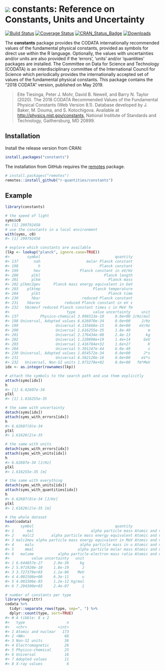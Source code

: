 
<!-- README.md is generated from README.Rmd. Please edit that file -->

# <img src="https://avatars1.githubusercontent.com/u/32303769?s=40&v=4"> constants: Reference on Constants, Units and Uncertainty

[![Build
Status](https://github.com/r-quantities/constants/workflows/build/badge.svg)](https://github.com/r-quantities/constants/actions)
[![Coverage
Status](https://codecov.io/gh/r-quantities/constants/branch/master/graph/badge.svg)](https://codecov.io/gh/r-quantities/constants)
[![CRAN\_Status\_Badge](https://www.r-pkg.org/badges/version/constants)](https://cran.r-project.org/package=constants)
[![Downloads](https://cranlogs.r-pkg.org/badges/constants)](https://cran.r-project.org/package=constants)

The **constants** package provides the CODATA internationally
recommended values of the fundamental physical constants, provided as
symbols for direct use within the R language. Optionally, the values
with uncertainties and/or units are also provided if the ‘errors’,
‘units’ and/or ‘quantities’ packages are installed. The Committee on
Data for Science and Technology (CODATA) is an interdisciplinary
committee of the International Council for Science which periodically
provides the internationally accepted set of values of the fundamental
physical constants. This package contains the “2018 CODATA” version,
published on May 2019.

> Eite Tiesinga, Peter J. Mohr, David B. Newell, and Barry N. Taylor
> (2020). The 2018 CODATA Recommended Values of the Fundamental Physical
> Constants (Web Version 8.1). Database developed by J. Baker, M. Douma,
> and S. Kotochigova. Available at <http://physics.nist.gov/constants>,
> National Institute of Standards and Technology, Gaithersburg, MD
> 20899.

## Installation

Install the release version from CRAN:

``` r
install.packages("constants")
```

The installation from GitHub requires the
[remotes](https://cran.r-project.org/package=remotes) package.

``` r
# install.packages("remotes")
remotes::install_github("r-quantities/constants")
```

## Example

``` r
library(constants)

# the speed of light
syms$c0
#> [1] 299792458
# use the constants in a local environment
with(syms, c0)
#> [1] 299792458

# explore which constants are available
(lkp <- lookup("planck", ignore.case=TRUE))
#>        symbol                                  quantity
#> 137       nah                     molar Planck constant
#> 198         h                           Planck constant
#> 199       hev                  Planck constant in eV/Hz
#> 200      plkl                             Planck length
#> 201      plkm                               Planck mass
#> 202 plkmc2gev      Planck mass energy equivalent in GeV
#> 203    plktmp                        Planck temperature
#> 204      plkt                               Planck time
#> 230      hbar                   reduced Planck constant
#> 231    hbarev           reduced Planck constant in eV s
#> 232   hbcmevf reduced Planck constant times c in MeV fm
#>                          type        value uncertainty     unit
#> 137          Physico-chemical 3.990313e-10     0.0e+00 J/Hz/mol
#> 198 Universal, Adopted values 6.626070e-34     0.0e+00     J/Hz
#> 199                 Universal 4.135668e-15     0.0e+00    eV/Hz
#> 200                 Universal 1.616255e-35     1.8e-40        m
#> 201                 Universal 2.176434e-08     2.4e-13       kg
#> 202                 Universal 1.220890e+19     1.4e+14      GeV
#> 203                 Universal 1.416784e+32     1.6e+27        K
#> 204                 Universal 5.391247e-44     6.0e-49        s
#> 230 Universal, Adopted values 1.054572e-34     0.0e+00      J*s
#> 231                 Universal 6.582120e-16     0.0e+00     eV*s
#> 232   Universal, Non-SI units 1.973270e+02     0.0e+00   fm*MeV
idx <- as.integer(rownames(lkp))

# attach the symbols to the search path and use them explicitly
attach(syms[idx])
h
#> [1] 6.62607e-34
plkl
#> [1] 1.616255e-35

# the same with uncertainty
detach(syms[idx])
attach(syms_with_errors[idx])
h
#> 6.62607(0)e-34
plkl
#> 1.61626(2)e-35

# the same with units
detach(syms_with_errors[idx])
attach(syms_with_units[idx])
h
#> 6.62607e-34 [J/Hz]
plkl
#> 1.616255e-35 [m]

# the same with everything
detach(syms_with_units[idx])
attach(syms_with_quantities[idx])
h
#> 6.62607(0)e-34 [J/Hz]
plkl
#> 1.61626(2)e-35 [m]

# the whole dataset
head(codata)
#>     symbol                                     quantity               type
#> 1      mal                          alpha particle mass Atomic and nuclear
#> 2    malc2        alpha particle mass energy equivalent Atomic and nuclear
#> 3 malc2mev alpha particle mass energy equivalent in MeV Atomic and nuclear
#> 4     malu                     alpha particle mass in u Atomic and nuclear
#> 5     mmal                    alpha particle molar mass Atomic and nuclear
#> 6   malsme           alpha particle-electron mass ratio Atomic and nuclear
#>          value uncertainty   unit
#> 1 6.644657e-27     2.0e-36     kg
#> 2 5.971920e-10     1.8e-19      J
#> 3 3.727379e+03     1.1e-06    MeV
#> 4 4.001506e+00     6.3e-11      u
#> 5 4.001506e-03     1.2e-12 kg/mol
#> 6 7.294300e+03     2.4e-07      1

# number of constants per type
library(magrittr)
codata %>%
  tidyr::separate_rows(type, sep=", ") %>%
  dplyr::count(type, sort=TRUE)
#> # A tibble: 8 x 2
#>   type                   n
#>   <chr>              <int>
#> 1 Atomic and nuclear   173
#> 2 <NA>                  68
#> 3 Non-SI units          36
#> 4 Electromagnetic       26
#> 5 Physico-chemical      25
#> 6 Universal             16
#> 7 Adopted values        11
#> 8 X-ray values           6
```
